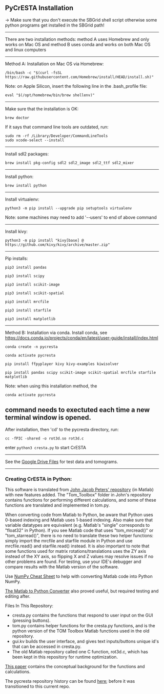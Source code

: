 

## PyCrESTA Installation
-> Make sure that you don't execute the SBGrid shell script otherwise some python programs get installed in the SBGrid path!

----------------------------------------------------------------------------------------------------------------------------
There are two installation methods: method A uses Homebrew and only works on Mac OS and method B uses conda and works on both Mac OS and linux computers

----------------------------------------------------------------------------------------------------------------------------
Method A: Installation on Mac OS via Homebrew:

	/bin/bash -c "$(curl -fsSL https://raw.githubusercontent.com/Homebrew/install/HEAD/install.sh)"

Note: on Apple Silicon, insert the following line in the .bash_profile file: 

	eval "$(/opt/homebrew/bin/brew shellenv)"
----------------------------------------------------------------------------------------------------------------------------
Make sure that the installation is OK:

	brew doctor

If it says that command line tools are outdated, run:
```
sudo rm -rf /Library/Developer/CommandLineTools
sudo xcode-select --install
```
----------------------------------------------------------------------------------------------------------------------------
Install sdl2 packages:

	brew install pkg-config sdl2 sdl2_image sdl2_ttf sdl2_mixer 
----------------------------------------------------------------------------------------------------------------------------
Install python:

	brew install python
----------------------------------------------------------------------------------------------------------------------------
Install virtualenv:

	python3 -m pip install --upgrade pip setuptools virtualenv

Note: some machines may need to add '--users' to end of above command

----------------------------------------------------------------------------------------------------------------------------
Install kivy:

	python3 -m pip install "kivy[base] @ https://github.com/kivy/kivy/archive/master.zip"
----------------------------------------------------------------------------------------------------------------------------
Pip installs:

	pip3 install pandas

	pip3 install scipy

	pip3 install scikit-image

	pip3 install scikit-spatial

	pip3 install mrcfile

	pip3 install starfile

	pip3 install matplotlib

----------------------------------------------------------------------------------------------------------------------------
Method B: Installation via conda. Install conda, see https://docs.conda.io/projects/conda/en/latest/user-guide/install/index.html

	conda create -n pycresta
	
	conda activate pycresta
	
	pip install ffpyplayer kivy kivy-examples kiwisolver
	
	pip install pandas scipy scikit-image scikit-spatial mrcfile starfile matplotlib
 
 Note: when using this installation method, the 
 
    conda activate pycresta
 
 command needs to exectuted each time a new terminal window is opened.    
----------------------------------------------------------------------------------------------------------------------------

After installation, then 'cd' to the pycresta directory, run:

	cc -fPIC -shared -o rot3d.so rot3d.c 

enter `python3 cresta.py` to start CrESTA

----------------------------------------------------------------------------------------------------------------------------
See the [Google Drive Files](https://drive.google.com/drive/folders/1_1u66QeEMyWK0kxrFrkLmuDgQMvQY5Np?usp=sharing) for test data and tomograms.


------------------------------------------------------------------------------------------------------------------------------------------------------
### Creating CrESTA in Python:

This software is translated from [John Jacob Peters' repository](https://github.com/johnjacobpeters/tom_cryoET) (in Matlab) with new features added. The "Tom_Toolbox" folder in John's repository contains functions for performing different calculations, and some of these functions are translated and implemented in tom.py. 

When converting code from Matlab to Python, be aware that Python uses 0-based indexing and Matlab uses 1-based indexing. Also make sure that variable datatypes are equivalent (e.g. Matlab's "single" corresponds to "float32" in Python). If you see Matlab code that uses "tom_mrcread()" or "tom_starread()", there is no need to translate these two helper functions: simply import the mrcfile and starfile module in Python and use mrcfile.read() and starfile.read() instead. It is also important to note that some functions used for matrix rotations/translations uses the ZY axis instead of the XY axis, so flipping X and Z values may resolve issues if no other problems are found. For testing, use your IDE's debugger and compare results with the Matlab version of the software. 

Use [NumPy Cheat Sheet](https://mathesaurus.sourceforge.net/matlab-numpy.html) to help with converting Matlab code into Python NumPy.

[The Matlab to Python Converter](https://translate.mat2py.org/) also proved useful, but required testing and editing after.

Files In This Repository:
- cresta.py contains the functions that respond to user input on the GUI (pressing buttons).
- tom.py contains helper functions for the cresta.py functions, and is the python version of the TOM Toolbox Matlab functions used in the old repository.
- gui.kv builds the user interface, and gives text inputs/buttons unique id's that can be accessed in cresta.py.
- The old Matlab repository called one C function, rot3d.c, which has been kept in this repository for runtime optimization.

[This paper](https://www.sciencedirect.com/science/article/pii/S1047847722000211) contains the conceptual background for the functions and calculations.

The pycresta repository history can be found [here](https://github.com/psliz05/pycrest); before it was transitioned to this current repo.

